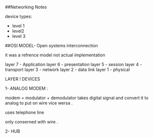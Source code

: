 ##Networking Notes


device types:
- level 1
- level2 
- level 3
  
##OSI MODEL- Open systems interconnection


it was a refrence model not actual implementation

layer 7 - Application
layer 6 - presentation
layer 5 - session
layer 4 - transport
layer 3 - network 
layer 2 -  data link 
layer 1 - physical

LAYER ! DEVICES

1- ANALOG MODEM :

modem = modulator + demodulator 
takes digital signal and convert it to analog to put on wire vice wersa .

uses telephone line 

only conserned with wire .

2- HUB 


